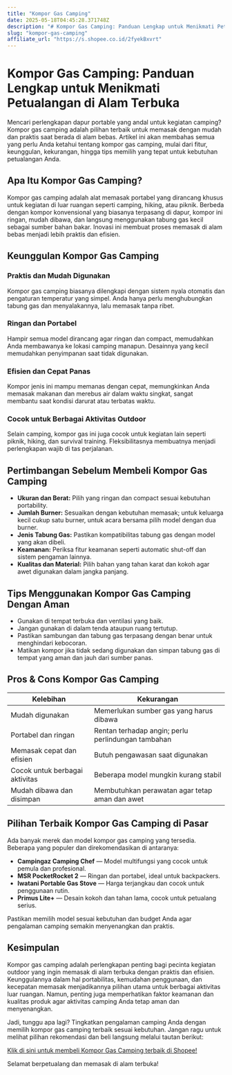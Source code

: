 ```yaml
---
title: "Kompor Gas Camping"
date: 2025-05-18T04:45:28.371748Z
description: "# Kompor Gas Camping: Panduan Lengkap untuk Menikmati Petualangan di Alam Terbuka..."
slug: "kompor-gas-camping"
affiliate_url: "https://s.shopee.co.id/2fyekBxvrt"
---
```

# Kompor Gas Camping: Panduan Lengkap untuk Menikmati Petualangan di Alam Terbuka

Mencari perlengkapan dapur portable yang andal untuk kegiatan camping? Kompor gas camping adalah pilihan terbaik untuk memasak dengan mudah dan praktis saat berada di alam bebas. Artikel ini akan membahas semua yang perlu Anda ketahui tentang kompor gas camping, mulai dari fitur, keunggulan, kekurangan, hingga tips memilih yang tepat untuk kebutuhan petualangan Anda.

## Apa Itu Kompor Gas Camping?

Kompor gas camping adalah alat memasak portabel yang dirancang khusus untuk kegiatan di luar ruangan seperti camping, hiking, atau piknik. Berbeda dengan kompor konvensional yang biasanya terpasang di dapur, kompor ini ringan, mudah dibawa, dan langsung menggunakan tabung gas kecil sebagai sumber bahan bakar. Inovasi ini membuat proses memasak di alam bebas menjadi lebih praktis dan efisien.

## Keunggulan Kompor Gas Camping

### Praktis dan Mudah Digunakan

Kompor gas camping biasanya dilengkapi dengan sistem nyala otomatis dan pengaturan temperatur yang simpel. Anda hanya perlu menghubungkan tabung gas dan menyalakannya, lalu memasak tanpa ribet.

### Ringan dan Portabel

Hampir semua model dirancang agar ringan dan compact, memudahkan Anda membawanya ke lokasi camping manapun. Desainnya yang kecil memudahkan penyimpanan saat tidak digunakan.

### Efisien dan Cepat Panas

Kompor jenis ini mampu memanas dengan cepat, memungkinkan Anda memasak makanan dan merebus air dalam waktu singkat, sangat membantu saat kondisi darurat atau terbatas waktu.

### Cocok untuk Berbagai Aktivitas Outdoor

Selain camping, kompor gas ini juga cocok untuk kegiatan lain seperti piknik, hiking, dan survival training. Fleksibilitasnya membuatnya menjadi perlengkapan wajib di tas perjalanan.

## Pertimbangan Sebelum Membeli Kompor Gas Camping

- **Ukuran dan Berat:** Pilih yang ringan dan compact sesuai kebutuhan portability.
- **Jumlah Burner:** Sesuaikan dengan kebutuhan memasak; untuk keluarga kecil cukup satu burner, untuk acara bersama pilih model dengan dua burner.
- **Jenis Tabung Gas:** Pastikan kompatibilitas tabung gas dengan model yang akan dibeli.
- **Keamanan:** Periksa fitur keamanan seperti automatic shut-off dan sistem pengaman lainnya.
- **Kualitas dan Material:** Pilih bahan yang tahan karat dan kokoh agar awet digunakan dalam jangka panjang.

## Tips Menggunakan Kompor Gas Camping Dengan Aman

- Gunakan di tempat terbuka dan ventilasi yang baik.
- Jangan gunakan di dalam tenda ataupun ruang tertutup.
- Pastikan sambungan dan tabung gas terpasang dengan benar untuk menghindari kebocoran.
- Matikan kompor jika tidak sedang digunakan dan simpan tabung gas di tempat yang aman dan jauh dari sumber panas.

## Pros & Cons Kompor Gas Camping

| Kelebihan                     | Kekurangan                             |
|------------------------------|----------------------------------------|
| Mudah digunakan             | Memerlukan sumber gas yang harus dibawa |
| Portabel dan ringan         | Rentan terhadap angin; perlu perlindungan tambahan |
| Memasak cepat dan efisien  | Butuh pengawasan saat digunakan      |
| Cocok untuk berbagai aktivitas| Beberapa model mungkin kurang stabil   |
| Mudah dibawa dan disimpan  | Membutuhkan perawatan agar tetap aman dan awet |

## Pilihan Terbaik Kompor Gas Camping di Pasar

Ada banyak merek dan model kompor gas camping yang tersedia. Beberapa yang populer dan direkomendasikan di antaranya:

- **Campingaz Camping Chef** — Model multifungsi yang cocok untuk pemula dan profesional.
- **MSR PocketRocket 2** — Ringan dan portabel, ideal untuk backpackers.
- **Iwatani Portable Gas Stove** — Harga terjangkau dan cocok untuk penggunaan rutin.
- **Primus Lite+** — Desain kokoh dan tahan lama, cocok untuk petualang serius.

Pastikan memilih model sesuai kebutuhan dan budget Anda agar pengalaman camping semakin menyenangkan dan praktis.

## Kesimpulan

Kompor gas camping adalah perlengkapan penting bagi pecinta kegiatan outdoor yang ingin memasak di alam terbuka dengan praktis dan efisien. Keunggulannya dalam hal portabilitas, kemudahan penggunaan, dan kecepatan memasak menjadikannya pilihan utama untuk berbagai aktivitas luar ruangan. Namun, penting juga memperhatikan faktor keamanan dan kualitas produk agar aktivitas camping Anda tetap aman dan menyenangkan.

Jadi, tunggu apa lagi? Tingkatkan pengalaman camping Anda dengan memilih kompor gas camping terbaik sesuai kebutuhan. Jangan ragu untuk melihat pilihan rekomendasi dan beli langsung melalui tautan berikut:

[Klik di sini untuk membeli Kompor Gas Camping terbaik di Shopee!](https://s.shopee.co.id/2fyekBxvrt)  

Selamat berpetualang dan memasak di alam terbuka!
